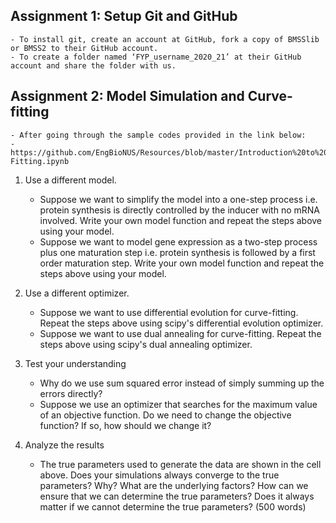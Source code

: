 ## Assignment 1: Setup Git and GitHub

	- To install git, create an account at GitHub, fork a copy of BMSSlib or BMSS2 to their GitHub account. 
	- To create a folder named ‘FYP_username_2020_21’ at their GitHub account and share the folder with us. 


## Assignment 2: Model Simulation and Curve-fitting

	- After going through the sample codes provided in the link below:
	- https://github.com/EngBioNUS/Resources/blob/master/Introduction%20to%20Curve-Fitting.ipynb

1. Use a different model.
	- Suppose we want to simplify the model into a one-step process i.e. protein synthesis is directly controlled by the inducer with no mRNA involved. Write your own model function and repeat the steps above using your model.
	- Suppose we want to model gene expression as a two-step process plus one maturation step i.e. protein synthesis is followed by a first order maturation step. Write your own model function and repeat the steps above using your model.

2. Use a different optimizer.
	- Suppose we want to use differential evolution for curve-fitting. Repeat the steps above using scipy's differential evolution optimizer.
	- Suppose we want to use dual annealing for curve-fitting. Repeat the steps above using scipy's dual annealing optimizer.

3. Test your understanding
	- Why do we use sum squared error instead of simply summing up the errors directly?
	- Suppose we use an optimizer that searches for the maximum value of an objective function. Do we need to change the objective function? If so, how should we change it?

4. Analyze the results
	- The true parameters used to generate the data are shown in the cell above. Does your simulations always converge to the true parameters? Why? What are the underlying factors? How can we ensure that we can determine the true parameters? Does it always matter if we cannot determine the true parameters? (500 words)
